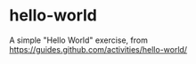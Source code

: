 # hello-world
A simple "Hello World" exercise, from https://guides.github.com/activities/hello-world/
